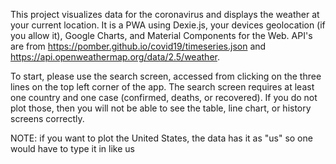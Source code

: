 This project visualizes data for the coronavirus and displays the weather at your current location. It is a PWA using Dexie.js, your devices geolocation (if you allow it), Google Charts, and Material Components for the Web. API's are from https://pomber.github.io/covid19/timeseries.json and https://api.openweathermap.org/data/2.5/weather. 

To start, please use the search screen, accessed from clicking on the three lines on the top left corner of the app. The search screen requires at least one country and one case (confirmed, deaths, or recovered). If you do not plot those, then you will not be able to see the table, line chart, or history screens correctly. 

NOTE: if you want to plot the United States, the data has it as "us" so one would have to type it in like us
